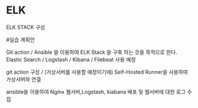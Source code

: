 # ELK
ELK STACK 구성 

#실습 계획안 

Git action / Ansible 을 이용하여 ELK Stack 을 구축 하는 것을 목적으로 한다.
Elastic Search / Logstash / Kibana / Filebeat 사용 예정

git action 구성 / (가상서버를 사용할 예정이기에) Self-Hosted Runner을 사용하여 가상서버와 연결

ansible을 이용하여 Nginx 웹서버,Logstash, kiabana 배포 및 웹서버에 대한 로그 수집

